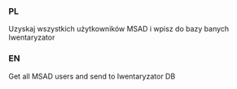 ### PL ###

Uzyskaj wszystkich użytkowników MSAD i wpisz do bazy banych Iwentaryzator

### EN ###

Get all MSAD users and send to Iwentaryzator DB
